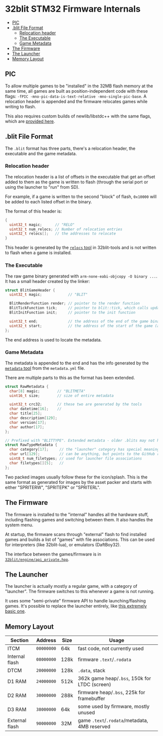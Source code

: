 # 32blit STM32 Firmware Internals <!-- omit in toc -->

- [PIC](#pic)
- [.blit File Format](#blit-file-format)
  - [Relocation header](#relocation-header)
  - [The Executable](#the-executable)
  - [Game Metadata](#game-metadata)
- [The Firmware](#the-firmware)
- [The Launcher](#the-launcher)
- [Memory Layout](#memory-layout)

## PIC

To allow multiple games to be "installed" in the 32MB flash memory at the same time, all games are built as position-independent code with these flags: `-fPIC -mno-pic-data-is-text-relative -mno-single-pic-base`. A relocation header is appended and the firmware relocates games while writing to flash.

This also requires custom builds of newlib/libstdc++ with the same flags, which are [provided here](https://github.com/32blit/stdlibs/).

## .blit File Format
The `.blit` format has three parts, there's a relocation header, the executable and the game metadata.

### Relocation header

The relocation header is a list of offsets in the executable that get an offset added to them as the game is written to flash (through the serial port or using the launcher to "run" from SD).

For example, if a game is written to the second "block" of flash, `0x10000` will be added to each listed offset in the binary.

The format of this header is:

```c
{
  uint32_t magic;      // "RELO"
  uint32_t num_relocs; // Number of relocation entries
  uint32_t relocs[];   // the addresses to relocate
}
```

This header is generated by the [`relocs` tool](https://github.com/32blit/32blit-tools/blob/master/src/ttblit/tool/relocs.py) in 32blit-tools and is not written to flash when a game is installed.

### The Executable

The raw game binary generated with `arm-none-eabi-objcopy -O binary ...`. It has a small header created by the linker:


```c
struct BlitGameHeader {
  uint32_t magic;            // "BLIT"

  BlitRenderFunction render; // pointer to the render function
  BlitTickFunction tick;     // pointer to blit::tick, which calls update and updates timers/tweens
  BlitInitFunction init;     // pointer to the init function

  uint32_t end;              // the address of the end of the game binary (0x90000000 + the size of the binary)
  uint32_t start;            // the address of the start of the game (always 0x90000000, not used)
};
```

The end address is used to locate the metadata.

### Game Metadata

The metadata is appended to the end and has the info generated by the [`metadata` tool](https://github.com/32blit/32blit-tools/blob/master/src/ttblit/tool/metadata.py) from the `metadata.yml` file.

There are multiple parts to this as the format has been extended.

```c
struct RawMetadata {
  char[8] magic;        // "BLITMETA"
  uint16_t size;        // size of entire metadata

  uint32_t crc32;       // these two are generated by the tools
  char datetime[16];    //
  char title[25];
  char description[129];
  char version[17];
  char author[17];
};

// Prefixed with "BLITTYPE". Extended metadata - older .blits may not have this
struct RawTypeMetadata {
  char category[17];     // the "launcher" category has special meaning
  char url[129];         // can be anything, but points to the GitHub repo most of the time
  uint8_t num_filetypes; // used for launcher file associations
  char filetypes[][5];   //
};

```

Two packed images usually follow these for the icon/splash. This is the same format as generated for images by the asset packer and starts with either "SPRITERW", "SPRITEPK" or "SPRITERL".


## The Firmware

The firmware is installed to the "internal" handles all the hardware stuff, including flashing games and switching between them. It also handles the system menu.

At startup, the firmware scans through "external" flash to find installed games and builds a list of "games" with file associations. This can be used for interpreters (like 32blit-lua), or emulators (DaftBoy32).

The interface between the games/firmware is in [`32blit/engine/api_private.hpp`](https://github.com/32blit/32blit-sdk/blob/master/32blit/engine/api_private.hpp).


## The Launcher

The launcher is actually mostly a regular game, with a category of "launcher". The firmware switches to this whenever a game is not running.

It uses some "semi-private" firmware API to handle launching/flashing games. It's possible to replace the launcher entirely, like [this extremely basic one](https://github.com/Daft-Freak/32blit-misc/tree/main/launcher-test).

## Memory Layout

|     Section    | Address  | Size |                     Usage                     |
|----------------|----------|------|-----------------------------------------------|
| ITCM           |`00000000`| 64k  | fast code, not currently used                 |
| Internal flash |`08000000`| 128k | firmware `.text`/`.rodata`                    |
| DTCM           |`20000000`| 128k | `.data`, stack                                |
| D1 RAM         |`24000000`| 512k | 362k game heap/`.bss`, 150k for LTDC (screen) |
| D2 RAM         |`30000000`| 288k | firmware heap/`.bss`, 225k for framebuffer    |
| D3 RAM         |`38000000`| 64k  | some used by firmware, mostly unused          |
| External flash |`90000000`| 32M  | game `.text`/`.rodata`/metadata, 4MB reserved |
